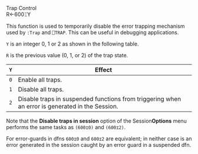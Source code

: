 <div class="heading">
  <div class="name">Trap Control</div>
  <div class="command">R←600⌶Y</div>
</div>

This function is used to temporarily disable the error trapping mechanism used by `:Trap` and `⎕TRAP`. This can be useful in debugging applications.

`Y` is an integer 0, 1 or 2 as shown in the following table.

`R` is the previous value (0, 1, or 2) of the trap state.

| `Y` | Effect |
| --- | --- |
| `0` | Enable all traps. |
| `1` | Disable all traps. |
| `2` | Disable traps in suspended functions from triggering when an error is generated in the Session. |

Note that the **Disable traps in session** option of the Session**Options** menu performs the same tasks as `(600⌶0)` and `(600⌶2)`.

For  error-guards in dfns `600⌶0` and `600⌶2` are equivalent; in neither case is an error generated in the session caught by an error guard in a suspended dfn.
